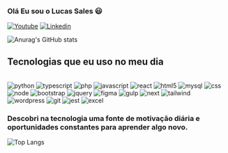 ### Olá Eu sou o Lucas Sales :smiley:

[![Youtube](https://img.shields.io/badge/YouTube-FF0000?style=for-the-badge&logo=youtube&logoColor=white)](https://www.youtube.com/@programandocurto)
[![Linkedin](https://img.shields.io/badge/LinkedIn-0077B5?style=for-the-badge&logo=linkedin&logoColor=white)](https://www.linkedin.com/in/lucas-sales-pires-763383197/)

![Anurag's GitHub stats](https://github-readme-stats.vercel.app/api?username=lucas-sales-pires&show_icons=true&theme=merko)

## Tecnologias que eu uso no meu dia

<div style = display:inline_block><br/>
    <img text-align="center" alt="python" src = "https://img.shields.io/badge/Python-3776AB?style=for-the-badge&logo=python&logoColor=white">
    <img text-align="center" alt="typescript" src = "https://img.shields.io/badge/typescript-%23007ACC.svg?style=for-the-badge&logo=typescript&logoColor=white">    
    <img text-align="center" alt="php" src = "https://img.shields.io/badge/PHP-777BB4?style=for-the-badge&logo=php&logoColor=white">    
    <img text-align="center" alt="javascript" src = "https://img.shields.io/badge/JavaScript-F7DF1E?style=for-the-badge&logo=javascript&logoColor=black">    
    <img text-align="center" alt="react" src = "https://img.shields.io/badge/react-%2320232a.svg?style=for-the-badge&logo=react&logoColor=%2361DAFB">
    <img text-align="center" alt="html5" src = "https://img.shields.io/badge/HTML5-E34F26?style=for-the-badge&logo=html5&logoColor=white">    
    <img text-align="center" alt="mysql" src = "https://img.shields.io/badge/MySQL-00000F?style=for-the-badge&logo=mysql&logoColor=white">
    <img text-align="center" alt="css" src = "https://img.shields.io/badge/CSS3-1572B6?style=for-the-badge&logo=css3&logoColor=white">
    <img text-align="center" alt="node" src = "https://img.shields.io/badge/Node.js-43853D?style=for-the-badge&logo=node.js&logoColor=white">
    <img text-align="center" alt="bootstrap" src = "https://img.shields.io/badge/Bootstrap-563D7C?style=for-the-badge&logo=bootstrap&logoColor=white">
    <img text-align="center" alt="jquery" src = "https://img.shields.io/badge/jQuery-0769AD?style=for-the-badge&logo=jquery&logoColor=white">
    <img text-align="center" alt="figma" src = "https://img.shields.io/badge/figma-%23F24E1E.svg?style=for-the-badge&logo=figma&logoColor=white">
    <img text-align="center" alt="gulp" src = "https://img.shields.io/badge/GULP-%23CF4647.svg?style=for-the-badge&logo=gulp&logoColor=white">
    <img text-align="center" alt="next" src = "https://img.shields.io/badge/Next-black?style=for-the-badge&logo=next.js&logoColor=white">
    <img text-align="center" alt="tailwind" src = "https://img.shields.io/badge/tailwindcss-%2338B2AC.svg?style=for-the-badge&logo=tailwind-css&logoColor=white">
    <img text-align="center" alt="wordpress" src = "https://img.shields.io/badge/WordPress-%23117AC9.svg?style=for-the-badge&logo=WordPress&logoColor=white">
    <img text-align="center" alt="git" src = "https://img.shields.io/badge/git-%23F05033.svg?style=for-the-badge&logo=git&logoColor=white">
    <img text-align="center" alt="jest" src = "https://img.shields.io/badge/-jest-%23C21325?style=for-the-badge&logo=jest&logoColor=white">
    <img text-align="center" alt="excel" src = "https://img.shields.io/badge/Microsoft_Excel-217346?style=for-the-badge&logo=microsoft-excel&logoColor=white">

    

   ### Descobri na tecnologia uma fonte de motivação diária e oportunidades constantes para aprender algo novo.
![Top Langs](https://github-readme-stats.vercel.app/api/top-langs/?username=lucas-sales-pires&hide_progress=true)


</div>

